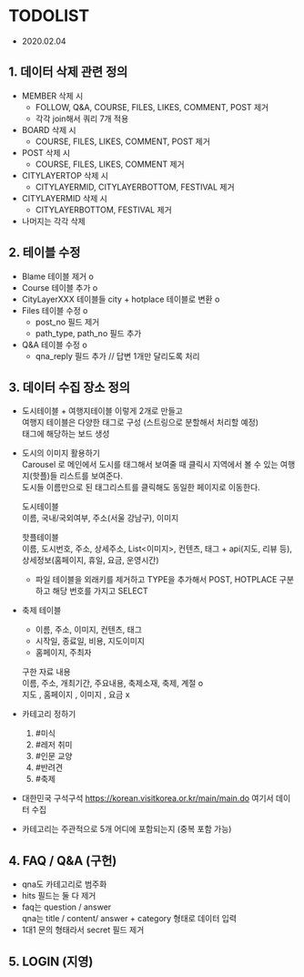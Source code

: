 
# TODOLIST 

- 2020.02.04


## 1. 데이터 삭제 관련 정의
 - MEMBER 삭제 시   
   - FOLLOW, Q&A, COURSE, FILES, LIKES, COMMENT, POST 제거  
   - 각각 join해서 쿼리 7개 적용
 - BOARD 삭제 시
   - COURSE, FILES, LIKES, COMMENT, POST 제거
 - POST 삭제 시
   - COURSE, FILES, LIKES, COMMENT 제거
 - CITYLAYERTOP 삭제 시
   - CITYLAYERMID, CITYLAYERBOTTOM, FESTIVAL 제거
 - CITYLAYERMID 삭제 시
   - CITYLAYERBOTTOM, FESTIVAL 제거
- 나머지는 각각 삭제

## 2. 테이블 수정
 - Blame 테이블 제거 o
 - Course 테이블 추가 o
 - CityLayerXXX 테이블들 city + hotplace 테이블로 변환 o
 - Files 테이블 수정 o 
   - post_no 필드 제거 
   - path_type, path_no 필드 추가
 - Q&A 테이블 수정 o
   - qna_reply 필드 추가 // 답변 1개만 달리도록 처리

## 3. 데이터 수집 장소 정의 

 - 도시테이블 + 여행지테이블 이렇게 2개로 만들고  
    여행지 테이블은 다양한 태그로 구성 (스트링으로 분할해서 처리할 예정)  
    태그에 해당하는 보드 생성  
    
 - 도시의 이미지 활용하기  
    Carousel 로 메인에서 도시를 태그해서 보여줄 때 클릭시 지역에서 볼 수 있는 여행지(핫플)들 리스트를 보여준다.  
    도시들 이름만으로 된 태그리스트를 클릭해도 동일한 페이지로 이동한다.

    도시테이블  
    이름, 국내/국외여부, 주소(서울 강남구), 이미지 

    핫플테이블  
    이름, 도시번호, 주소, 상세주소, List<이미지>, 컨텐츠, 태그 + api(지도, 리뷰 등), 상세정보(홈페이지, 휴일, 요금, 운영시간)

    - 파일 테이블을 외래키를 제거하고 TYPE을 추가해서 POST, HOTPLACE 구분하고 해당 번호를 가지고 SELECT
    
 - 축제 테이블 
   - 이름, 주소, 이미지, 컨텐츠, 태그
   - 시작일, 종료일, 비용, 지도이미지
   - 홈페이지, 주최자

   구한 자료 내용  
   이름, 주소, 개최기간, 주요내용, 축제소재, 축제, 계절 o  
   지도 , 홈페이지 , 이미지 , 요금 x

- 카테고리 정하기 

  1. #미식
  2. #레저 취미
  3. #인문 교양
  4. #반려견
  5. #축제

- 대한민국 구석구석 https://korean.visitkorea.or.kr/main/main.do 여기서 데이터 수집
 - 카테고리는 주관적으로 5개 어디에 포함되는지 (중복 포함 가능)

## 4. FAQ / Q&A (구헌)

 - qna도 카테고리로 범주화 
 - hits 필드는 둘 다 제거 
 - faq는 question / answer  
   qna는 title / content/ answer + category 형태로 데이터 입력 
 - 1대1 문의 형태라서 secret 필드 제거 


## 5. LOGIN (지영)